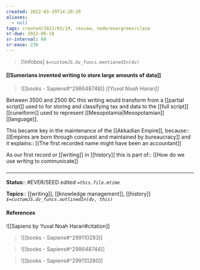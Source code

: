 ```yaml
---
created: 2022-03-19T14:20:29 
aliases:
  - null
tags: created/2022/03/19, review, node/evergreen/claim
sr-due: 2022-06-18
sr-interval: 60
sr-ease: 230
---
```

> [!infobox]
`$=customJS.dv_funcs.mentionedIn(dv)`

#### [[Sumerians invented writing to store large amounts of data]] 

> ![[books - Sapiens#^298648748]]
> <cite>[[Yuval Noah Harari]]</cite>

Between 3500 and 2500 BC this writing would transform from a [[partial script]] used to for storing and classifying tax and data to the [[full script]] [[cuneiform]] used to represent [[Mesopotamia|Mesopotamian]] [[language]].

This became key in the maintenance of the [[Akkadian Empire]], 
because:: [[Empires are born through conquest and maintained by bureaucracy]]
and it
explains:: [[The first recorded name might have been an accountant]]

As our first record or [[writing]] in [[history]] this is 
part of:: [[How do we use writing to communicate]]

### <hr class="footnote"/>

**Status**:: #EVER/SEED 
*edited `=this.file.mtime`*

**Topics**:: [[writing]], [[knowledge management]], [[history]]
*`$=customJS.dv_funcs.outlinedIn(dv, this)`*

#### References

![[Sapiens by Yuval Noah Harari#citation]]

> ![[books - Sapiens#^299110283]]

> ![[books - Sapiens#^298648744]]

> ![[books - Sapiens#^299110280]]
